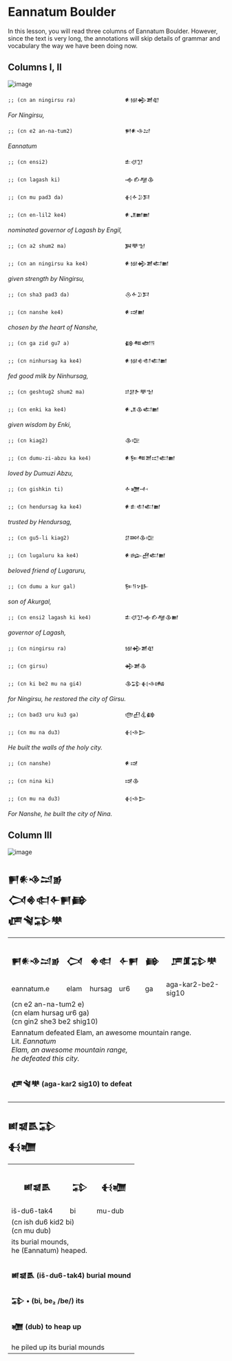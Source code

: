 # Eannatum Boulder
In this lesson, you will read three columns of Eannatum Boulder.
However, since the text is very long, the annotations will skip
details of grammar and vocabulary the way we have been doing now.

## Columns I, II

![image](https://github.com/user-attachments/assets/f604eb6c-95d6-44ec-95e4-7a686845d456)


```;; (cn an ningirsu ra)                𒀭𒎏𒄈𒋢𒊏```

*For Ningirsu,*

```;; (cn e2 an-na-tum2)                 𒂍𒀭𒈾𒁺```

*Eannatum*

```;; (cn ensi2)                         𒉺𒋼𒋛```

```;; (cn lagash ki)                     𒉢𒁓𒆷𒆠```

```;; (cn mu pad3 da)                    𒈬𒅆𒊒𒁕```
                                           
```;; (cn en-lil2 ke4)                   𒀭𒂗𒆤𒆤```

*nominated governor of Lagash by Engil,*

```;; (cn a2 shum2 ma)                   𒀉𒋧𒈠```

```;; (cn an ningirsu ka ke4)            𒀭𒎏𒄈𒋢𒅗𒆤```

*given strength by Ningirsu,*

```;; (cn sha3 pad3 da)                  𒊮𒅆𒊒𒁕```

```;; (cn nanshe ke4)                    𒀭𒀏𒆤```

*chosen by the heart of Nanshe,*

```;; (cn ga zid gu7 a)                  𒂵𒍣𒅥𒀀```

```;; (cn ninhursag ka ke4)              𒀭𒎏𒄯𒊕𒅗𒆤```

*fed good milk by Ninhursag,*

```;; (cn geshtug2 shum2 ma)             𒄑𒌆𒉿𒋧𒈠```

```;; (cn enki ka ke4)                   𒀭𒂗𒆠𒅗𒆤```

*given wisdom by Enki,*

```;; (cn kiag2)                         𒆠𒉘```

```;; (cn dumu-zi-abzu ka ke4)           𒀭𒌉𒍣𒍪𒀊𒅗𒆤```

*loved by Dumuzi Abzu,*

```;; (cn gishkin ti)                    𒅆𒁾𒋾```

```;; (cn hendursag ka ke4)              𒀭𒉺𒊕𒅗𒆤```

*trusted by Hendursag,*

```;; (cn gu5-li kiag2)                  𒆪𒇷𒆠𒉘```

```;; (cn lugaluru ka ke4)               𒀭𒈗𒍇𒅗𒆤```

*beloved friend of Lugaruru,*

```;; (cn dumu a kur gal)                𒌉𒀀𒆳𒃲```

*son of Akurgal,*

```;; (cn ensi2 lagash ki ke4)           𒉺𒋼𒋛𒉢𒁓𒆷𒆠𒆤```

*governor of Lagash,*

```;; (cn ningirsu ra)                   𒎏𒄈𒋢𒊏```

```;; (cn girsu)                         𒄈𒋢𒆠```

```;; (cn ki be2 mu na gi4)              𒆠𒁉𒈬𒈾𒄄```

*for Ningirsu, he restored the city of Girsu.*

```;; (cn bad3 uru ku3 ga)               𒂦𒌷𒆬𒂵```

```;; (cn mu na du3)                     𒈬𒈾𒆕```

*He built the walls of the holy city.*

```;; (cn nanshe)                        𒀭𒀏```

```;; (cn nina ki)                       𒀏𒆠```

```;; (cn mu na du3)                     𒈬𒈾𒆕```

*For Nanshe, he built the city of Nina.*

## Column III

![image](https://github.com/user-attachments/assets/b9428720-a765-44d6-b723-6a4e45330314)


<h2>𒂍𒀭𒈾𒁺𒂊 </br>𒉏𒄯𒊕𒅆𒂍𒂵</br>𒂇𒃸𒁉𒋧</h2>
<table>
  <tr>
    <th><h3>𒂍𒀭𒈾𒁺𒂊</h3></th>
    <th><h3>𒉏</h3></th>
    <th><h3>𒄯𒊕</h3></th>
    <th><h3>𒅆𒂍</h3></th>
    <th><h3>𒂵</h3></th>
    <th><h3>𒂆𒂠𒁉𒋧</h3></th>
  </tr>
  <tr>
    <td>eannatum.e</td>
    <td>elam</td>
    <td>hursag</td>
    <td>ur6</td>
    <td>ga</td>
    <td>aga-kar2-be2-sig10</td>
  </tr>
  <tr>
    <td colspan="6">
      (cn e2 an-na-tum2 e) </br>
      (cn elam hursag ur6 ga)</br>
      (cn gin2 she3 be2 shig10) 
    </td>
  </tr>
  <tr>
    <td colspan="6">
    Eannatum defeated Elam, an awesome mountain range.</br>
    Lit. <i>Eannatum</i></br>
     <i>Elam, an awesome mountain range,</i></br>
     <i>he defeated this city.</i>
    </td>
  </tr>
  <tr>
    <td colspan="6">
    <h4>𒂇𒃸𒋧	(aga-kar2 sig10) to defeat</h4>
    </td>
  </tr>
</table>

<h2>𒅖𒇯𒋺𒁉</br>𒈬𒁾</h2>
<table>
  <tr>
    <th><h3>𒅖𒇯𒋺</h3></th>
    <th><h3>𒁉</h3></th>
    <th><h3>𒈬𒁾</h3></th>
  </tr>
  <tr>
    <td>iš-du6-tak4</td>
    <td>bi</td>
    <td>mu-dub</td>
  </tr>
  <tr>
    <td colspan="3">
       (cn ish du6 kid2 bi)  </br>
      (cn mu dub)
    </td>
  </tr>
  <tr>
    <td colspan="3">
    its burial mounds,</br>
    he (Eannatum) heaped.
    </td>
  </tr>
  <tr>
    <td colspan="3">
    <h4>𒅖𒇯𒋺	(iš-du6-tak4) burial mound</h4>
    <h4>𒁉 • (bi, be₂ /be/) its</h4>
    <h4>𒁾 (dub) to heap up</h4>
    he piled up its burial mounds 
    </td>
  </tr>
</table>
